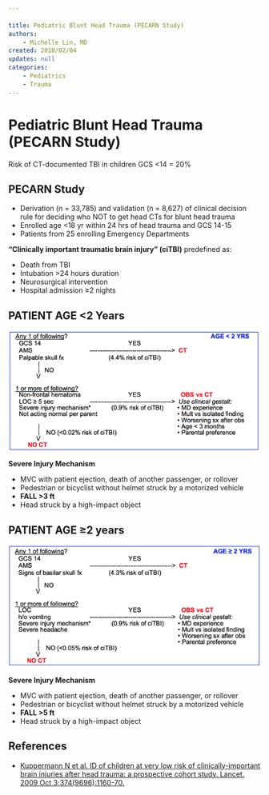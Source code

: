 ```yaml
---

title: Pediatric Blunt Head Trauma (PECARN Study)
authors:
    - Michelle Lin, MD
created: 2010/02/04
updates: null
categories:
    - Pediatrics
    - Trauma
---
```


# Pediatric Blunt Head Trauma (PECARN Study)

Risk of CT-documented TBI in children GCS &lt;14 = 20% 

## PECARN Study

-   Derivation (n = 33,785) and validation (n = 8,627) of clinical decision rule for deciding who NOT to get head CTs for blunt head trauma
-   Enrolled age &lt;18 yr within 24 hrs of head trauma and GCS 14-15
-   Patients from 25 enrolling Emergency Departments

**“Clinically important traumatic brain injury” (ciTBI)** predefined as:

-   Death from TBI
-   Intubation >24 hours duration
-   Neurosurgical intervention
-   Hospital admission ≥2 nights

## PATIENT AGE &lt;2 Years 

![](image-1.png)

**Severe Injury Mechanism**

-   MVC with patient ejection, death of another passenger, or rollover
-   Pedestrian or bicyclist without helmet struck by a motorized vehicle
-   **FALL >3 ft**
-   Head struck by a high-impact object

## PATIENT AGE ≥2 years

![](image-2.png)

**Severe Injury Mechanism**

-   MVC with patient ejection, death of another passenger, or rollover
-   Pedestrian or bicyclist without helmet struck by a motorized vehicle
-   **FALL >5 ft**
-   Head struck by a high-impact object

## References

-   [Kuppermann N et al. ID of children at very low risk of clinically-important brain injuries after head trauma: a prospective cohort study. Lancet. 2009 Oct 3;374(9696):1160-70.](http://www.ncbi.nlm.nih.gov/pubmed/19758692)

